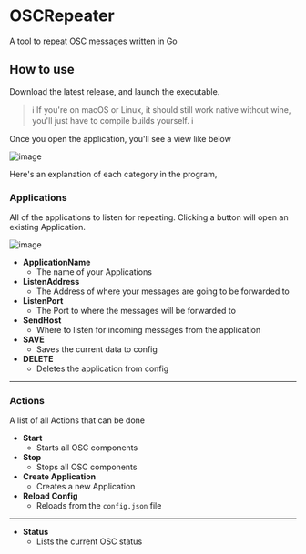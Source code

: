 # OSCRepeater
A tool to repeat OSC messages written in Go

## How to use

Download the latest release, and launch the executable.

> ℹ️ If you're on macOS or Linux, it should still work native without wine, you'll just have to compile builds yourself. ℹ️

Once you open the application, you'll see a view like below

![image](https://user-images.githubusercontent.com/45884377/192105715-bba6f57d-a20e-4962-9554-44a3e7916f32.png)

Here's an explanation of each category in the program,

### Applications

All of the applications to listen for repeating. Clicking a button will open an existing Application.

![image](https://user-images.githubusercontent.com/45884377/192080246-0b06acd7-4881-4ca4-999b-4beae55869f0.png)

+ **ApplicationName**
  + The name of your Applications
+ **ListenAddress**
  + The Address of where your messages are going to be forwarded to
+ **ListenPort**
  + The Port to where the messages will be forwarded to
+ **SendHost**
  + Where to listen for incoming messages from the application
+ **SAVE**
  + Saves the current data to config
+ **DELETE**
  + Deletes the application from config

___

### Actions

A list of all Actions that can be done

+ **Start**
  + Starts all OSC components
+ **Stop**
  + Stops all OSC components
+ **Create Application**
  + Creates a new Application
+ **Reload Config**
  + Reloads from the `config.json` file

___

+ **Status**
  + Lists the current OSC status
